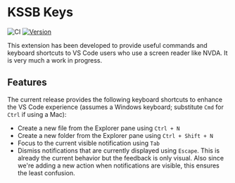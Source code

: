 # KSSB Keys

![CI](https://github.com/esimkowitz/kssbkeys/workflows/CI/badge.svg) [![Version](https://vsmarketplacebadge.apphb.com/version/esimkowitz.kssbkeys.svg)](https://marketplace.visualstudio.com/items?itemName=esimkowitz.kssbkeys)

This extension has been developed to provide useful commands and keyboard shortcuts to VS Code users who use a screen reader like NVDA. It is very much a work in progress.

## Features

The current release provides the following keyboard shortcuts to enhance the VS Code experience (assumes a Windows keyboard; substitute `Cmd` for `Ctrl` if using a Mac):

- Create a new file from the Explorer pane using `Ctrl + N`
- Create a new folder from the Explorer pane using `Ctrl + Shift + N`
- Focus to the current visible notification using `Tab`
- Dismiss notifications that are currently displayed using `Escape`. This is already the current behavior but the feedback is only visual. Also since we're adding a new action when notifications are visible, this ensures the least confusion.
